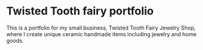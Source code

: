 # Twisted Tooth fairy portfolio
This is a portfolio for my small business, Twisted Tooth Fairy Jewelry Shop, where I create unique ceramic handmade items including jewelry and home goods.
